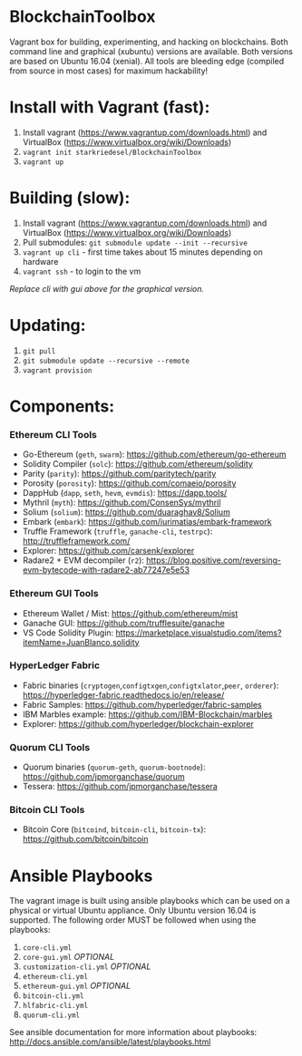 # BlockchainToolbox
Vagrant box for building, experimenting, and hacking on blockchains. Both command line and graphical (xubuntu) versions are available. Both versions are based on Ubuntu 16.04 (xenial). All tools are bleeding edge (compiled from source in most cases) for maximum hackability!

# Install with Vagrant (fast):
1. Install vagrant (https://www.vagrantup.com/downloads.html) and VirtualBox (https://www.virtualbox.org/wiki/Downloads)
2. `vagrant init starkriedesel/BlockchainToolbox`
3. `vagrant up`

# Building (slow):
1. Install vagrant (https://www.vagrantup.com/downloads.html) and VirtualBox (https://www.virtualbox.org/wiki/Downloads)
2. Pull submodules: `git submodule update --init --recursive`
3. `vagrant up cli` - first time takes about 15 minutes depending on hardware
4. `vagrant ssh` - to login to the vm

*Replace cli with gui above for the graphical version.*

# Updating:
1. `git pull`
2. `git submodule update --recursive --remote`
3. `vagrant provision`

# Components:
### Ethereum CLI Tools
* Go-Ethereum (`geth`, `swarm`): https://github.com/ethereum/go-ethereum
* Solidity Compiler (`solc`): https://github.com/ethereum/solidity
* Parity (`parity`): https://github.com/paritytech/parity
* Porosity (`porosity`): https://github.com/comaeio/porosity
* DappHub (`dapp`, `seth`, `hevm`, `evmdis`): https://dapp.tools/
* Mythril (`myth`): https://github.com/ConsenSys/mythril
* Solium (`solium`): https://github.com/duaraghav8/Solium
* Embark (`embark`): https://github.com/iurimatias/embark-framework
* Truffle Framework (`truffle`, `ganache-cli`, `testrpc`): http://truffleframework.com/
* Explorer: https://github.com/carsenk/explorer
* Radare2 + EVM decompiler (`r2`): https://blog.positive.com/reversing-evm-bytecode-with-radare2-ab77247e5e53

### Ethereum GUI Tools
* Ethereum Wallet / Mist: https://github.com/ethereum/mist
* Ganache GUI: https://github.com/trufflesuite/ganache
* VS Code Solidity Plugin: https://marketplace.visualstudio.com/items?itemName=JuanBlanco.solidity

### HyperLedger Fabric
* Fabric binaries (`cryptogen`,`configtxgen`,`configtxlator`,`peer`, `orderer`): https://hyperledger-fabric.readthedocs.io/en/release/
* Fabric Samples: https://github.com/hyperledger/fabric-samples
* IBM Marbles example: https://github.com/IBM-Blockchain/marbles
* Explorer: https://github.com/hyperledger/blockchain-explorer

### Quorum CLI Tools
* Quorum binaries (`quorum-geth`, `quorum-bootnode`): https://github.com/jpmorganchase/quorum
* Tessera: https://github.com/jpmorganchase/tessera

### Bitcoin CLI Tools
* Bitcoin Core (`bitcoind`, `bitcoin-cli`, `bitcoin-tx`): https://github.com/bitcoin/bitcoin

# Ansible Playbooks
The vagrant image is built using ansible playbooks which can be used on a physical or virtual Ubuntu appliance. Only Ubuntu version 16.04 is supported. The following order MUST be followed when using the playbooks:
1. `core-cli.yml`
2. `core-gui.yml` *OPTIONAL*
3. `customization-cli.yml` *OPTIONAL*
4. `ethereum-cli.yml`
5. `ethereum-gui.yml` *OPTIONAL*
6. `bitcoin-cli.yml`
7. `hlfabric-cli.yml`
8. `quorum-cli.yml`

See ansible documentation for more information about playbooks: http://docs.ansible.com/ansible/latest/playbooks.html

